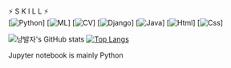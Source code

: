 
⚡ S K I L L ⚡<br>
[![Python](https://img.shields.io/badge/Python-3776AB?style=for-the-badge&logo=Python&logoColor=white)]
[![ML](https://img.shields.io/badge/ML-pink?style=for-the-badge&logo=ML&logoColor=white)]
[![CV](https://img.shields.io/badge/CV-pink?style=for-the-badge&logo=CV&logoColor=white)]
[![Django](https://img.shields.io/badge/Django-pink?style=for-the-badge&logo=Django&logoColor=red)]
[![Java](https://img.shields.io/badge/Java-3776AB?style=for-the-badge&logo=Java&logoColor=white)]
[![Html](https://img.shields.io/badge/Html-3776AB?style=for-the-badge&logo=Html&logoColor=white)]
[![Css](https://img.shields.io/badge/Css-3776AB?style=for-the-badge&logo=Css&logoColor=white)]


![냥발자's GitHub stats](https://github-readme-stats.vercel.app/api?username=freenozero&show_icons=true&theme=radical)
[![Top Langs](https://github-readme-stats.vercel.app/api/top-langs/?username=freenozero&layout=compact&theme=dracula)](https://github.com/freenozero)

Jupyter notebook is mainly Python
